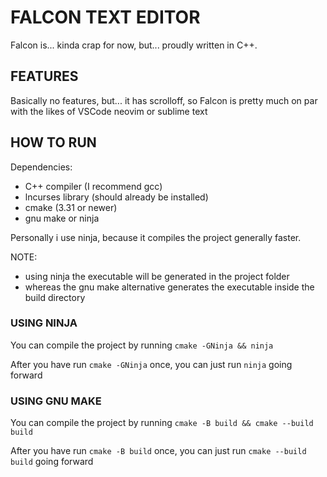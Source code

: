 <H1>FALCON TEXT EDITOR</H1>
Falcon is... kinda crap for now, but... 
proudly written in C++.

<H2>FEATURES</H2>
Basically no features, but... it has scrolloff, so Falcon is pretty much on par with the likes of VSCode neovim or sublime text

<H2>HOW TO RUN</H2>
Dependencies:

- C++ compiler (I recommend gcc)
- lncurses library (should already be installed)
- cmake (3.31 or newer)
- gnu make or ninja

Personally i use ninja, because it compiles the project generally faster.

NOTE:
- using ninja the executable will be generated in the project folder
- whereas the gnu make alternative generates the executable inside the build directory

<H3>USING NINJA</H3>

You can compile the project by running `cmake -GNinja && ninja`

After you have run `cmake -GNinja` once, you can just run `ninja` going forward

<H3>USING GNU MAKE</H3>

You can compile the project by running `cmake -B build && cmake --build build`

After you have run `cmake -B build` once, you can just run `cmake --build build` going forward
